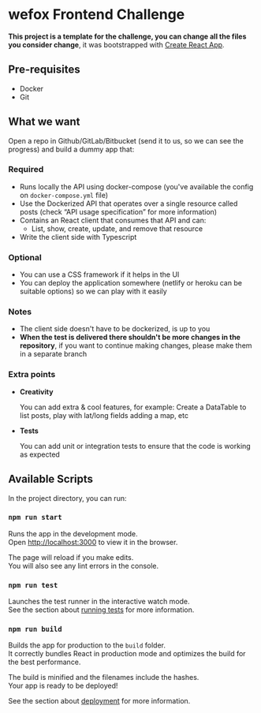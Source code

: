 # wefox Frontend Challenge


**This project is a template for the challenge, you can change all the files you consider change**, it was bootstrapped with [Create React App](https://github.com/facebook/create-react-app).

## Pre-requisites
- Docker
- Git

## What we want
Open a repo in Github/GitLab/Bitbucket (send it to us, so we can see the progress) and build a dummy app that:

### Required
- Runs locally the API using docker-compose (you've available the config on `docker-compose.yml` file)
- Use the Dockerized API that operates over a single resource called posts (check “API usage specification” for more information)
- Contains an React client that consumes that API and can:
    - List, show, create, update, and remove that resource
- Write the client side with Typescript

### Optional
- You can use a CSS framework if it helps in the UI
- You can deploy the application somewhere (netlify or heroku can be suitable options) so we can play with it easily

### Notes
- The client side doesn't have to be dockerized, is up to you
- **When the test is delivered there shouldn't be more changes in the repository**, if you want to continue making changes, please make them in a separate branch

### Extra points
- **Creativity**

    You can add extra & cool features, for example: Create a DataTable to list posts, play with lat/long fields adding a map, etc
- **Tests**
    
    You can add unit or integration tests to ensure that the code is working as expected

## Available Scripts

In the project directory, you can run:

### `npm run start`

Runs the app in the development mode.\
Open [http://localhost:3000](http://localhost:3000) to view it in the browser.

The page will reload if you make edits.\
You will also see any lint errors in the console.

### `npm run test`

Launches the test runner in the interactive watch mode.\
See the section about [running tests](https://facebook.github.io/create-react-app/docs/running-tests) for more information.

### `npm run build`

Builds the app for production to the `build` folder.\
It correctly bundles React in production mode and optimizes the build for the best performance.

The build is minified and the filenames include the hashes.\
Your app is ready to be deployed!

See the section about [deployment](https://facebook.github.io/create-react-app/docs/deployment) for more information.

